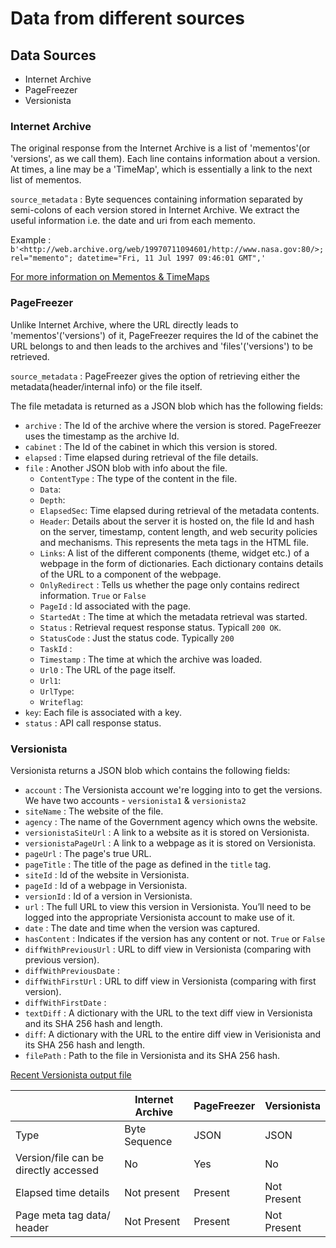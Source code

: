 # Data from different sources

## Data Sources
* Internet Archive
* PageFreezer
* Versionista

### Internet Archive
The original response from the Internet Archive is a list of 'mementos'(or 'versions', as we call them). Each line contains information about a version. At times, a line may be a 'TimeMap', which is essentially a link to the next list of mementos.


`source_metadata` : Byte sequences containing information separated by semi-colons of each version stored in Internet Archive. 
We extract the useful information i.e. the date and uri from each memento.

Example :
`b'<http://web.archive.org/web/19970711094601/http://www.nasa.gov:80/>; rel="memento"; datetime="Fri, 11 Jul 1997 09:46:01 GMT",'`

[For more information on Mementos & TimeMaps](http://mementoweb.org/guide/quick-intro/)

### PageFreezer

Unlike Internet Archive, where the URL directly leads to 'mementos'('versions') of it, PageFreezer requires the Id of the cabinet the URL belongs to and then leads to the archives and 'files'('versions') to be retrieved. 

`source_metadata` : PageFreezer gives the option of retrieving either the metadata(header/internal info) or the file itself.

The file metadata is returned as a JSON blob which has the following fields:
- `archive` : The Id of the archive where the version is stored. PageFreezer uses the timestamp as the archive Id.
- `cabinet` : The Id of the cabinet in which this version is stored.
-  `elapsed` : Time elapsed during retrieval of the file details.
-  `file` : Another JSON blob with info about the file.
    - `ContentType` : The type of the content in the file.
   - `Data`:  
   - `Depth`: 
   - `ElapsedSec`: Time elapsed during retrieval of the metadata contents.
   - `Header`: Details about the server it is hosted on, the file Id and hash on the server, timestamp, content length, and web security policies and mechanisms. This represents the meta tags in the HTML file.
   - `Links`: A list of the different components (theme, widget etc.) of a webpage in the form of dictionaries. Each dictionary contains details of the URL to a component of the webpage.
   - `OnlyRedirect` : Tells us whether the page only contains redirect information. `True` or `False`
   - `PageId` : Id associated with the page.
   - `StartedAt` : The time at which the metadata retrieval was started.
   - `Status` : Retrieval request response status. Typicall `200 OK`.
   - `StatusCode` : Just the status code. Typically `200`
   - `TaskId` : 
   - `Timestamp` : The time at which the archive was loaded.
   - `Url0` : The URL of the page itself. 
   - `Url1`: 
   - `UrlType`: 
   - `Writeflag`: 
- `key`: Each file is associated with a key.
- `status` : API call response status.

### Versionista

Versionista returns a JSON blob which contains the following fields:
- `account` : The Versionista account we're logging into to get the versions. We have two accounts - `versionista1` & `versionista2`
- `siteName` : The website of the file.
- `agency` : The name of the Government agency which owns the website.
- `versionistaSiteUrl` : A link to a website as it is stored on Versionista.
- `versionistaPageUrl` : A link to a webpage as it is stored on Versionista.
- `pageUrl` : The page's true URL.
- `pageTitle` : The title of the page as defined in the `title` tag.
- `siteId` : Id of the website in Versionista. 
- `pageId` : Id of a webpage in Versionista.
- `versionId` : Id of a version in Versionista.
- `url` : The full URL to view this version in Versionista. You’ll need to be logged into the appropriate Versionista account to make use of it.
- `date` : The date and time when the version was captured.
- `hasContent` : Indicates if the version has any content or not. `True` or `False`
- `diffWithPreviousUrl` : URL to diff view in Versionista (comparing with previous version).
- `diffWithPreviousDate` : 
- `diffWithFirstUrl` : URL to diff view in Versionista (comparing with first version). 
- `diffWithFirstDate` : 
- `textDiff` : A dictionary with the URL to the text diff view in Versionista and its SHA 256 hash and length.
- `diff`: A dictionary with the URL to the entire diff view in Verisionista and its SHA 256 hash and length.
- `filePath` : Path to the file in Versionista and its SHA 256 hash.

[Recent Versionista output file](https://s3-us-west-2.amazonaws.com/edgi-versionista-archive/versionista1/metadata-2017-06-20T00%3A00Z.json)

| | Internet Archive | PageFreezer | Versionista |
| -------- | -------- | -------- | -------- |
| Type     |     Byte Sequence | JSON     | JSON     |
| Version/file can be directly accessed     |No      | Yes     | No     |
| Elapsed time details     |    Not present  | Present     | Not Present     |
| Page meta tag data/ header     |    Not Present  | Present     | Not Present     |

